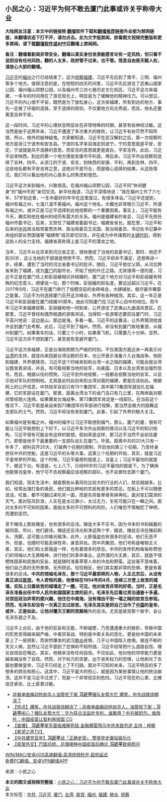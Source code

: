  <h2>小民之心：习近平为何不敢去厦门此事或许关乎称帝大业</h2> <p class="notice"><b>大陆网友注意：本文中的链接除 <a href="https://github.com/bannedbook/fanqiang" >翻墙</a>软件下载和<a href="https://github.com/killgcd/justmysocks/blob/master/README.md">翻墙推荐</a>链接外全部为禁网链接，未翻墙状态下打不开，请勿点击。此为文字版禁闻，欲看图文视频完整版和更多禁闻，请下载<a href="https://github.com/bannedbook/fanqiang">翻墙软件或APP</a>后翻墙上禁闻网。</p><p>备注：翻墙看新闻非常安全，翻墙以真实身份发表敏感言论有一定风险，但只看不说则没有任何风险，翻的人太多，政府管不过来，也不管。信息自由是天赋人权，请放心大胆的翻墙。</b></p>  <div class="entry"> <p><a href="https://www.bannedbook.org/bnews/tag/%e4%b9%a0%e8%bf%91%e5%b9%b3/" class="st_tag internal_tag" rel="tag" title="标签 习近平 下的日志">习近平</a>的<a href="https://www.bannedbook.org/bnews/tag/%e7%a6%8f%e5%b7%9e/" class="st_tag internal_tag" rel="tag" title="标签 福州 下的日志">福州</a>之行已经结束了。这次<a href="https://www.bannedbook.org/bnews/tag/%E8%A7%86%E5%AF%9F/" class="st_tag internal_tag" rel="tag" title="标签 视察 下的日志">视察</a><a href="https://www.bannedbook.org/bnews/tag/%e7%a6%8f%e5%bb%ba/" class="st_tag internal_tag" rel="tag" title="标签 福建 下的日志">福建</a>，习近平先后到了南平、三明、福州等多个地方。值得注意的是，在短短的四天时间里，习近平先后游览了武夷山国家公园、福州福山郊野公园，以及福州市三坊七巷历史文化街区。习近平这次来福建，一多半的时间用在了游览观光上，明显是为了缓解他的精神压力。可以想见，习近平的内心很不平安。既然是为了放松身心，这次来福建，所有到达的地方，事先一定做了仔细的选择。至于选择的原则，不仅要地方风光秀丽，而且，地名还要寓意吉祥平安。</p> <p>这一段时间，习近平的心理状态明显处在非常特殊的时期，甚至有些神经过敏。这当然是由于这两年来，习近平遭遇了多次重大的挫败，让习近平有些茫然不知所措，所以，格外的疑神疑鬼。大家都知道，习近平在武汉解封之后，第一次视察的地方是浙江宁波市和安吉县。宁波的名字来自海定则波宁。宁的意思就是平安，安定，宁波就是风平浪静的意思。而安吉的意思就更是直白，平安吉祥。此后，习近平巡幸陕西，到达的第一个地方便是安康市平利县。再后来，习近平外出视察则选择了吉林，四平。从浙江的宁波、安吉，到陕西的安康、平利，再到吉林，四平，这些地名都有平安吉祥之意，这绝对不是巧合，而是精心选择的结果。从这些情况，我们可以看出他的内心是多么的焦虑和惶恐。</p>  <p>习近平这次来到福州，兴致很高。在福州福山郊野公园，习近平同&#8221;休闲健身&#8221;的&#8221;福州市民&#8221;亲切交流。新华社报道，习近平深情地说：&#8221;我在福州工作了六七年，37岁到这里，一生中最好的年华在这里度过，有很多体会。&#8221;习近平还提到，福州有福之州，七溜八溜不离福州。福州这个地名，大概也非常吸引习近平，所谓有福之州，或许正是习近平选择到此地视察的一个重要因素。事实上，习近平能有今天，确实和他在福州的经历有莫大的关系。福州是福建省的省会，习近平先担任福州市委书记，后来，又担任了福建省委副书记，福建省省长。就在里，习近平和后来的<a href="https://www.bannedbook.org/bnews/tag/%e4%b8%ad%e5%85%b1/" class="st_tag internal_tag" rel="tag" title="标签 中共 下的日志">中共</a>政治局常委贾庆林、政治局委员王兆国、政治局委员、书记处书记兼中央组织部长贺国强等&#8221;福建帮&#8221;成员密切交往，并在成为中共储君的<span class='wp_keywordlink'><a href="https://www.bannedbook.org/forum2/topic151.html" title="关键时刻：李鹏日记" target="_blank">关键时刻</a></span>，得到这些人的全力支持。福建省真称得上是习近平的潜龙之地。</p> <p>当年，习近平从北京来到河北省正定，很快便成了当地的县委书记，那时，他还不到30岁，这让当地的干部很是愤愤不平。然而，习近平却并不满足，还想再进一步。结果，遭到了当时的河北省委书记的批评。随后，习近平依仗父荫，从河北跨省来到了福建，成为<a href="https://www.bannedbook.org/bnews/tag/%E5%8E%A6%E9%97%A8/" class="st_tag internal_tag" rel="tag" title="标签 厦门 下的日志">厦门</a>的副市长，开始了他的升迁之路。尤其值得一提的是，习近平正是在厦门任上和彭丽媛相识并结婚的，厦门这个地方对习近平和彭丽媛有特殊的纪念意义。顺便说一句，那个时候，彭丽媛的知名度，要远远超过习近平。在2017年9月，习近平在厦门举行了规模空前的金砖峰会，大肆铺张，极尽豪华奢靡之能事。习近平为何选择厦门召开这次峰会，外界有各种揣测。其实，这一年正是习近平和彭丽媛在厦门结婚30周年。由此可知厦门在习近平心目中的地位。而今年习近平来福建视察，彭丽媛和他一同到来，公开游览了武夷山九曲溪风景区。在那里，习近平曾经和偶然相遇的游客闲话，当得知一些游客还要前往厦门时，习近平高兴地说：这边是山，那边是海，多看一看。习近平的这番话，让外界猜测他或许会到厦门去考察。此后，习近平到了福州，然而，却没有到厦门故地重游。从福州到厦门，如果乘车的话，只要三个小时，如果乘飞机，只需要几十分钟。显然，习近平这次并不想到厦门，甚至是有意避开厦门。</p>  <p>习近平这次来福建，正是台海局势颇为严峻的时刻。不仅美国方面近来一再表示对<a href="https://www.bannedbook.org/bnews/tag/%e5%8f%b0%e6%b9%be/" class="st_tag internal_tag" rel="tag" title="标签 台湾 下的日志">台湾</a>的支持，就连向来回避台湾议题的日本，也公开表示准备介入台海战争。他刚到福建，外界便猜测，习近平这个时候来到和台湾一水之隔的福建，可能会就台湾议题发表讲话，并且，有可能视察当地的驻军，向美国、日本以及台湾发出强烈信号。而且，根据以往的惯例，习近平到外地视察，一般都会视察当地的驻军，以显示他对军队的控制权。尤其是此时此刻来到台湾对面的福建，更是应该如此。根据网上的公开信息，中共陆军目前只有13个集团军，其中第73集团军就驻扎在福建，它的军部设在厦门。那里，距离台湾治下的金门岛只有几公里，在两岸敌对期间曾经炮火连绵。如果爆发台海战争，第73集团军肯定是一线部队。在当前这个情况下，习近平若是亲自来到73集团军的军部进行视察，那当然会极大的鼓舞这支部队的士气。然而，习近平却没有来到厦门。此事，引起了外界的极大关注。</p> <p>如果福州是有福之州，福州的福字让习近平联想到福气，那么，厦门的厦，很有可能让习近平联想到上下的下。以习近平多次外出视察的情况以及习近平的知识结构，习近平很有可能会有这样的联想。假如真是这样，那习近平当然不会前往厦门，即使是他手下最重要的一支部队驻扎在厦门。毕竟，距离中共的20大只有一年多了，顺利召开20大，打破两个任期的限制，开启他的第三个任期，乃至终身担任中共的党魁，这是习近平的头等大事。这第三个任期的开始，其实，就是习近平皇帝梦的开始。这个时候，习近平最想的就是上，当皇上；习近平最怕的就是下，被迫下台。有道是，七上八下，已经68岁的习近平最怕的就是下。为了确保他能够当皇帝，他宁可不去视察最应该视察的部队，也不会冒险去那个厦门。</p>  <p>我们知道，现实生活中，越是那些从事风险比较大的行业的人们，禁忌就越多。比如，经常出海打鱼的渔民，他们就比种地的农民有更多的禁忌。在船上不可以随便说话，吃鱼，都不可翻过来吃另一面，而是先将鱼脊骨夹掉再吃。面对变幻莫测的天气，面对狂风巨浪，人实在是太过渺小，太过无力，生死可能只在一瞬之间。面对太多的不可知的因素，面临太多的不可预料的风险，人们唯恐不慎触犯了神明，而遭到惩罚。</p> <p>至于赌场上那些赌徒，也有很多的忌讳。赌徒大多不买书，因为书本的书和输赢的输同音。所以，他们避讳。赌徒还忌讳光和净这两个字，据说，赌徒忌讳在赌前剃头、洗脚，这可能让你输光输净。此外，土匪强盗也有很多的忌讳，他们无恶不作，但是，也随时可能丢掉性命，身首异处。而中共集团，他们号称是唯物主义者，其实，他们和土匪强盗一样，也有着很多的禁忌。中共的宣传机构每每称赞他们的领袖以大无畏精神，进行他们的革命事业。这所谓的大无畏，其实，就是不惜牺牲国家和民族的狂妄，就是随时准备草菅人命的冷血和野蛮。这丝毫不意味着，他们自己真的无所畏惧，无所顾忌。恰恰相反，他们其实都非常的恐惧，更是有着很多的忌讳。<strong>中共的领袖毛泽东，那个习近平最崇拜的人物，入主北京后，从没有真正进过<a href="https://www.bannedbook.org/bnews/tag/%e6%95%85%e5%ae%ab/" class="st_tag internal_tag" rel="tag" title="标签 故宫 下的日志">故宫</a>。令人奇怪的是，他曾经在1954年的4月，连续三次登上故宫的城墙，实际上沿着故宫的城墙走了一圈，可见，他对故宫非常的好奇。当时，正是毛泽东准备出任中华人民共和国国家主席的前夕。毛泽东先后看过资治通鉴十多遍，对宫廷政治异常的感兴趣，他住在中南海，没有理由不到一墙之隔的故宫去参观。然而，毛泽东却没有一次真正去过故宫。毛泽东其实是把自己当作了<span class='wp_keywordlink_affiliate'><a href="https://www.bannedbook.org/" title="中国" target="_blank">中国</a></span>的皇帝，或许，正是如此，让他对覆灭王朝的宫殿格</strong>外的忌讳。尤其是故宫那个故字，会让毛泽东避之不及。</p>  <p>习近平上台后，由于他的狂妄和无能，不断碰壁，乃至遭遇重大的挫折，导致中国的形势变得越来越严峻。中美贸易战、特别是中美关系的恶化、更是给中国的未来蒙上了一层阴影，而突然爆发的武汉<a href="https://www.bannedbook.org/bnews/tag/%e8%82%ba%e7%82%8e/" class="st_tag internal_tag" rel="tag" title="标签 肺炎 下的日志">肺炎</a>疫情，几乎让中国陷入绝境。接连不断的天灾人祸，显然让习近平感到了恐惧和不知所措。习近平经常把什么道路自信、理论自信挂在嘴边，其实，他根本没有任何自信。不仅如此，他对他的领导能力更是越来越没有了自信。然而，对于权力的贪婪，出于丧失权力的恐惧，让他剥光了衣服也要做皇帝，习近平已经走上了不归路。面对不可知的未来，习近平明显的多了很多的顾忌和担心。这其中，习近平最大的担心，就是因为某些事情让他的统治崩溃。这并不是习近平过虑了，而是一个非常现实的危险。习近平现在的心里，比赌徒还紧张，比土匪更过敏。</p> <ul class='op-related-articles' title='相关阅读'> <li><a href='https://www.bannedbook.org/bnews/topimagenews/20210403/1518528.html' target='_blank'>非裔单曲煽动抢劫华人油管拒下架 <b>习近平</b>猪队友帮大忙 爆笑，中共战狼烧糊涂了</a></li> <li><a href='https://www.bannedbook.org/bnews/bannedvideo/20210403/1518522.html' target='_blank'>【热点】爆笑，中共战狼烧糊涂了；非裔单曲煽动抢劫华人，油管拒下架；<b>习近平</b>闹心？猪队友帮大忙；华为获合法监听专利，谁敢用？中共被抓包，维族托；中国疫苗让智利再锁国 CO</a></li> <li><a href='https://www.bannedbook.org/bnews/comments/20210403/1518464.html' target='_blank'>【直播】  <b>习近平</b>掌军面临难解死结 金融爆雷预示中共末路穷途  主持：梓枫【希望之声TV】</a></li> <li><a href='https://www.bannedbook.org/bnews/headline/20210403/1518442.html' target='_blank'>【中共建党百年】<b>习近平</b>谈「正确史观」 警惕党史庸俗娱乐化</a></li> <li><a href='https://www.bannedbook.org/bnews/headline/20210403/1518407.html' target='_blank'>【疫苗外交】巴国总统、总理接种中国疫苗后确诊 <b>习近平</b>致电慰问</a></li> </ul> <p class="texttj"> <a href="https://github.com/bannedbook/fanqiang/wiki/V2ray%E6%9C%BA%E5%9C%BA" target="_blank">WIN/MAC/安卓/iOS高速翻墙:高清视频秒开,超低延迟</a><br/> <a href="https://github.com/bannedbook/fanqiang/wiki/%E7%A6%81%E9%97%BB%E7%BD%91%E5%AE%89%E5%8D%93%E7%BF%BB%E5%A2%99%E6%96%B0%E9%97%BBAPP" target="_blank">免费PC翻墙、安卓VPN翻墙APP</a></p><p> 来源：小民之心 </p><a name='sharetosocial'></a>       <div><b>本文的图文或视频完整版</b>：<a href='https://www.bannedbook.org/bnews/comments/20210403/1518531.html'>小民之心：习近平为何不敢去厦门此事或许关乎称帝大业</a></div>  </div><!--END ENTRY--> <div class="postfooter"> <div>本文标签：<a href="https://www.bannedbook.org/bnews/tag/%e4%b8%ad%e5%85%b1/" rel="tag">中共</a>, <a href="https://www.bannedbook.org/bnews/tag/%e4%b9%a0%e8%bf%91%e5%b9%b3/" rel="tag">习近平</a>, <a href="https://www.bannedbook.org/bnews/tag/%E5%8E%A6%E9%97%A8/" rel="tag">厦门</a>, <a href="https://www.bannedbook.org/bnews/tag/%e5%8f%b0%e6%b9%be/" rel="tag">台湾</a>, <a href="https://www.bannedbook.org/bnews/tag/%e6%95%85%e5%ae%ab/" rel="tag">故宫</a>, <a href="https://www.bannedbook.org/bnews/tag/%e7%a6%8f%e5%b7%9e/" rel="tag">福州</a>, <a href="https://www.bannedbook.org/bnews/tag/%e7%a6%8f%e5%bb%ba/" rel="tag">福建</a>, <a href="https://www.bannedbook.org/bnews/tag/%e8%82%ba%e7%82%8e/" rel="tag">肺炎</a>, <a href="https://www.bannedbook.org/bnews/tag/%E8%A7%86%E5%AF%9F/" rel="tag">视察</a></div>  </div><!--END POSTFOOTER--> 